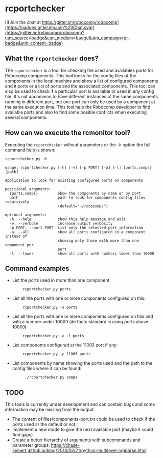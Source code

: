 rcportchecker
===============================

[![Join the chat at https://gitter.im/robocomp/robocomp](https://badges.gitter.im/Join%20Chat.svg)](https://gitter.im/robocomp/robocomp?utm_source=badge&utm_medium=badge&utm_campaign=pr-badge&utm_content=badge)

## What the `rcportchecker` does?

The `rcportchecker` is a tool for checking the used and availables ports for Robocomp components. This tool looks for the config files of the components in the local machine and show a list of configured components and it ports or a list of ports and the associated components.
This tool can also be used to check if a particular port is available or used in any config file.
It's not uncommon to have different instances of the same components running in different port, but one port can only be used by a component at the same execution time. This tool help the Robocomp developer to find available ports and also to find some posible conflicts when executing several components.

## How can we execute the rcmonitor tool?

Executing the `rcportchecker` without parameters or the `-h` option the full command help is shown:
```shell
rcportchecker.py -h
```
```console
usage: rcportchecker.py [-h] [-v] [-p PORT] [-a] [-l] {ports,comps} [path]

Application to look for existing configured ports on components

positional arguments:
  {ports,comps}         Show the components by name or by port
  path                  path to look for components config files recursively
                        (default="~/robocomp/")

optional arguments:
  -h, --help            show this help message and exit
  -v, --verbose         increase output verbosity
  -p PORT, --port PORT  List only the selected port information
  -a, --all             show all ports configured in a component instead of
                        showing only those with more than one component per
                        port
  -l, --lower           show all ports with numbers lower than 10000
```
## Command examples
- List the ports used in more than one component
```
        rcportchecker.py ports
```
- List all the ports with one or more components configured on this:
```
        rcportchecker.py -a ports
```
- List all the ports with one or more components configured on this and with a number under 10000 (de facto standard is using ports above 10000):
```
        rcportchecker.py -a -l ports
```
- List components configured at the 11003 port if any:
```
        rcportchecker.py -p 11003 ports
```
- List components by name showing the ports used and the path to the config files where it can be found:
```
         ./rcportchecker.py comps
```
## TODO
This tools is currently under development and can contain bugs and some information may be missing from the output.
- The content of files/components-port.txt could be used to check if the ports used ar the default or not.
- Implement a new mode to give the next available port (maybe it could find gaps)
- Create a better hierarchy of arguments with subcommands and parameter groups: https://chase-seibert.github.io/blog/2014/03/21/python-multilevel-argparse.html

